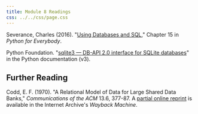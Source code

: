 ```yaml
---
title: Module 8 Readings
css: ../../css/page.css
---
```


Severance, Charles (2016). "[Using Databases and SQL](https://www.py4e.com/html3/15-database)," Chapter 15 in *Python for Everybody*.

Python Foundation. "[sqlite3 — DB-API 2.0 interface for SQLite databases](https://docs.python.org/3/library/sqlite3.html)" in the Python documentation (v3).

## Further Reading

Codd, E. F. (1970). "A Relational Model of Data for Large Shared Data Banks," *Communications of the ACM* 13.6, 377-87. A [partial online reprint](https://web.archive.org/web/20010815231816/http://www.acm.org/classics/nov95/toc.html) is available in the Internet Archive's *Wayback Machine*.
